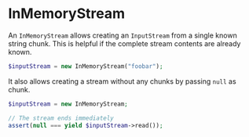 # InMemoryStream

An `InMemoryStream` allows creating an `InputStream` from a single known string chunk. This is helpful if the complete stream contents are already known.

```php
$inputStream = new InMemoryStream("foobar");
```

It also allows creating a stream without any chunks by passing `null` as chunk.

```php
$inputStream = new InMemoryStream;

// The stream ends immediately
assert(null === yield $inputStream->read());
```
